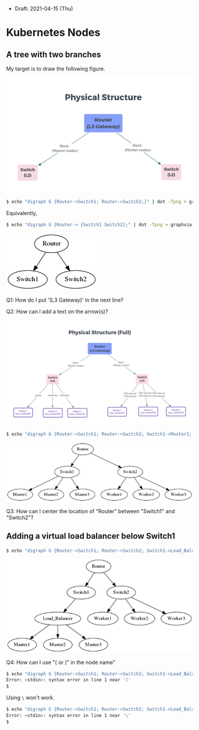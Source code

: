 * Draft: 2021-04-15 (Thu)

# Kubernetes Nodes



## A tree with two branches

My target is to draw the following figure.

<img src="images/physical_structure.png">

```bash
$ echo "digraph G {Router->Switch1; Router->Switch2;}" | dot -Tpng > graphvia-physical_structure.png
```

Equivalently,

```bash
$ echo "digraph G {Router-> {Switch1 Switch2};" | dot -Tpng > graphvia-physical_structure.png
```



<img src="images/graphvia-physical_structure.png">

Q1: How do I put '(L3 Gateway)' in the next line?

Q2: How can I add a text on the arrow(s)?

<img src='images/physical_structure_with_nodes.png'>

```bash
$ echo "digraph G {Router->Switch1; Router->Switch2; Switch1->Master1; Switch1->Master2; Switch1->Master3; Switch2->Worker1; Switch2->Worker2; Switch2->Worker3;}" | dot -Tpng > graphvia-physical_structure_with_nodes.png
```

<img src="images/graphvia-physical_structure_with_nodes.png">

Q3: How can I center the location of "Router" between "Switch1" and "Switch2"?



## Adding a virtual load balancer below Switch1

```bash
$ echo "digraph G {Router->Switch1; Router->Switch2; Switch1->Load_Balancer; Load_Balancer->Master1; Load_Balancer->Master2; Load_Balancer->Master3; Switch2->Worker1; Switch2->Worker2; Switch2->Worker3;}" | dot -Tpng > graphvia-physical_structure_with_nodes_and_virtual_load_balancer.png
```

<img src="images/graphvia-physical_structure_with_nodes_and_virtual_load_balancer.png">

Q4: How can I use "( or )" in the node name"

```bash
$ echo "digraph G {Router->Switch1; Router->Switch2; Switch1->Load_Balancer(Virtual); Load_Balancer(Virtual)->Master1; Load_Balancer(Virtual)->Master2; Load_Balancer(Virtual)->Master3; Switch2->Worker1; Switch2->Worker2; Switch2->Worker3;}" | dot -Tpng > graphvia-physical_structure_with_nodes_and_virtual_load_balancer.png
Error: <stdin>: syntax error in line 1 near '('
$
```

Using `\` won't work.

```bash
$ echo "digraph G {Router->Switch1; Router->Switch2; Switch1->Load_Balancer\(Virtual\); Load_Balancer\(Virtual\)->Master1; Load_Balancer\(Virtual\)->Master2; Load_Balancer\(Virtual\)->Master3; Switch2->Worker1; Switch2->Worker2; Switch2->Worker3;}" | dot -Tpng > graphvia-physical_structure_with_nodes_and_virtual_load_balancer.png
Error: <stdin>: syntax error in line 1 near '\'
$
```